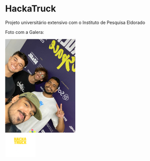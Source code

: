 # HackaTruck
Projeto universitário extensivo com o Instituto de Pesquisa Eldorado

Foto com a Galera:
<div>  
  <img height="300cm" src="Foto com a galera.jpg"/>
</div>

<div>  
  <img height="75cm" src="Logo HackaTruck.png"/>
</div>

